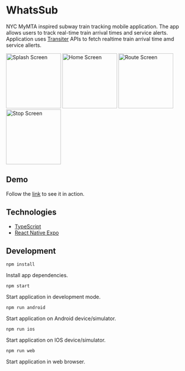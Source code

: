 # WhatsSub
NYC MyMTA inspired subway train tracking mobile application. The app allows users to track real-time train arrival times and service alerts. Application uses [Transiter](https://github.com/jamespfennell/transiter) APIs to fetch realtime train arrival time amd service allerts.
<p float="left">
<img width="150" alt="Splash Screen" src="https://user-images.githubusercontent.com/116832016/225177249-d57c906a-1b0f-40c3-9e3f-b856263d22c4.png">
<img width="150" alt="Home Screen" src="https://user-images.githubusercontent.com/116832016/225177332-c33da95f-f737-4ba8-97c1-5b4cf690bc16.png">
<img width="150" alt="Route Screen" src="https://user-images.githubusercontent.com/116832016/225177405-1a341334-953e-4eb4-83b2-06cab3d08446.png">
<img width="150" alt="Stop Screen" src="https://user-images.githubusercontent.com/116832016/225177431-bea4de17-2505-4518-9e2d-d596078b335f.png">
</p>


## Demo
Follow the [link](https://www.youtube.com/watch?v=B4onKXtTwZk&ab_channel=ValeriiaHarmash) to see it in action.

## Technologies

- [TypeScript](https://www.typescriptlang.org/)
- [React Native Expo](https://expo.dev/)


## Development

```shell
npm install
``` 
Install app dependencies.

```shell
npm start
``` 
Start application in development mode.

```shell
npm run android
```
Start application on Android device/simulator.

```shell
npm run ios
```
Start application on IOS device/simulator.

```shell
npm run web
```
Start application in web browser.
